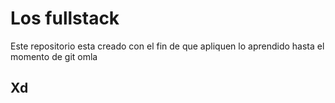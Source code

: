 # Los fullstack

Este repositorio esta creado con el fin de que apliquen lo aprendido hasta el momento de git 
omla
## Xd
